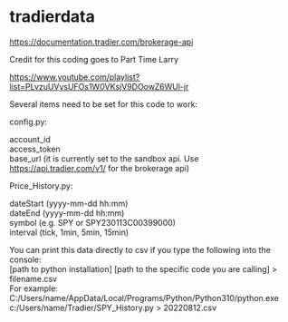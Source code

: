 # tradierdata
https://documentation.tradier.com/brokerage-api

Credit for this coding goes to Part Time Larry

https://www.youtube.com/playlist?list=PLvzuUVysUFOs1W0VKsjV9DOowZ6WUl-jr

Several items need to be set for this code to work:

config.py:

account_id<br/>
access_token<br/>
base_url (it is currently set to the sandbox api. Use https://api.tradier.com/v1/ for the brokerage api)<br/>

Price_History.py:

dateStart (yyyy-mm-dd hh:mm)<br/>
dateEnd (yyyy-mm-dd hh:mm)<br/>
symbol (e.g. SPY or SPY230113C00399000)<br/>
interval (tick, 1min, 5min, 15min)<br/>

You can print this data directly to csv if you type the following into the console:<br/>
[path to python installation] [path to the specific code you are calling] > filename.csv<br/>
For example: C:/Users/name/AppData/Local/Programs/Python/Python310/python.exe c:/Users/name/Tradier/SPY_History.py > 20220812.csv
